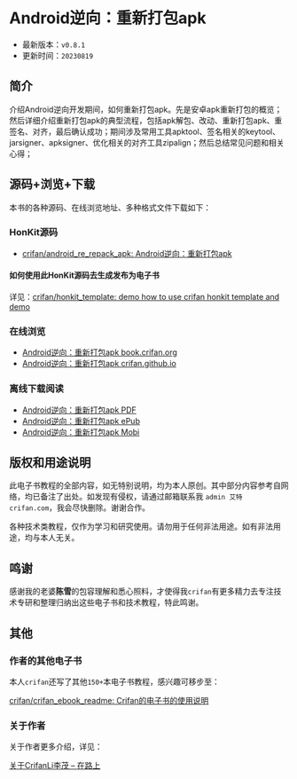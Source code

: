 # Android逆向：重新打包apk

* 最新版本：`v0.8.1`
* 更新时间：`20230819`

## 简介

介绍Android逆向开发期间，如何重新打包apk。先是安卓apk重新打包的概览；然后详细介绍重新打包apk的典型流程，包括apk解包、改动、重新打包apk、重签名、对齐，最后确认成功；期间涉及常用工具apktool、签名相关的keytool、jarsigner、apksigner、优化相关的对齐工具zipalign；然后总结常见问题和相关心得；

## 源码+浏览+下载

本书的各种源码、在线浏览地址、多种格式文件下载如下：

### HonKit源码

* [crifan/android_re_repack_apk: Android逆向：重新打包apk](https://github.com/crifan/android_re_repack_apk)

#### 如何使用此HonKit源码去生成发布为电子书

详见：[crifan/honkit_template: demo how to use crifan honkit template and demo](https://github.com/crifan/honkit_template)

### 在线浏览

* [Android逆向：重新打包apk book.crifan.org](https://book.crifan.org/books/android_re_repack_apk/website/)
* [Android逆向：重新打包apk crifan.github.io](https://crifan.github.io/android_re_repack_apk/website/)

### 离线下载阅读

* [Android逆向：重新打包apk PDF](https://book.crifan.org/books/android_re_repack_apk/pdf/android_re_repack_apk.pdf)
* [Android逆向：重新打包apk ePub](https://book.crifan.org/books/android_re_repack_apk/epub/android_re_repack_apk.epub)
* [Android逆向：重新打包apk Mobi](https://book.crifan.org/books/android_re_repack_apk/mobi/android_re_repack_apk.mobi)

## 版权和用途说明

此电子书教程的全部内容，如无特别说明，均为本人原创。其中部分内容参考自网络，均已备注了出处。如发现有侵权，请通过邮箱联系我 `admin 艾特 crifan.com`，我会尽快删除。谢谢合作。

各种技术类教程，仅作为学习和研究使用。请勿用于任何非法用途。如有非法用途，均与本人无关。

## 鸣谢

感谢我的老婆**陈雪**的包容理解和悉心照料，才使得我`crifan`有更多精力去专注技术专研和整理归纳出这些电子书和技术教程，特此鸣谢。

## 其他

### 作者的其他电子书

本人`crifan`还写了其他`150+`本电子书教程，感兴趣可移步至：

[crifan/crifan_ebook_readme: Crifan的电子书的使用说明](https://github.com/crifan/crifan_ebook_readme)

### 关于作者

关于作者更多介绍，详见：

[关于CrifanLi李茂 – 在路上](https://www.crifan.org/about/)
